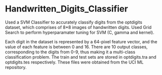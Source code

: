 # Handwritten_Digits_Classifier
Used a SVM Classifier to accurately classify digits from the optdigits dataset, which comprises of 8*8 images of handwritten digits. 
Used Grid Search to perform hyperparamater tuning for SVM (C, gamma and kernel).

Each digit in the dataset is represented by a 64-pixel feature vector, and the value of each feature is between 0 and 16. 
There are 10 output classes, corresponding to the digits from 0-9, thus making it a multi-class classification problem.
The train and test sets are stored in optdigits.tra and optdigits.tes respectively. These files were obtained from the UCI ML repository.
